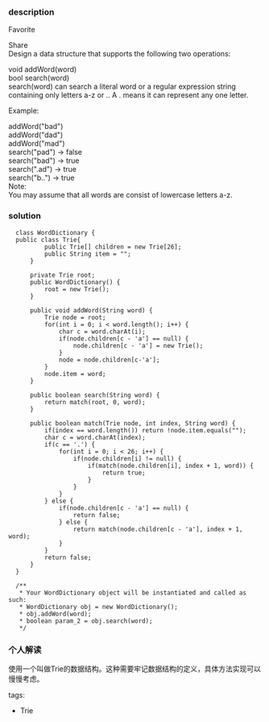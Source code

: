 ### description    
  Favorite  
    
  Share  
  Design a data structure that supports the following two operations:  
    
  void addWord(word)  
  bool search(word)  
  search(word) can search a literal word or a regular expression string containing only letters a-z or .. A . means it can represent any one letter.  
    
  Example:  
    
  addWord("bad")  
  addWord("dad")  
  addWord("mad")  
  search("pad") -> false  
  search("bad") -> true  
  search(".ad") -> true  
  search("b..") -> true  
  Note:  
  You may assume that all words are consist of lowercase letters a-z.  
### solution    
```    
  class WordDictionary {  
  public class Trie{  
          public Trie[] children = new Trie[26];  
          public String item = "";  
      }  
    
      private Trie root;  
      public WordDictionary() {  
          root = new Trie();  
      }  
    
      public void addWord(String word) {  
          Trie node = root;  
          for(int i = 0; i < word.length(); i++) {  
              char c = word.charAt(i);  
              if(node.children[c - 'a'] == null) {  
                  node.children[c - 'a'] = new Trie();  
              }  
              node = node.children[c-'a'];  
          }  
          node.item = word;  
      }  
    
      public boolean search(String word) {  
          return match(root, 0, word);  
      }  
    
      public boolean match(Trie node, int index, String word) {  
          if(index == word.length()) return !node.item.equals("");  
          char c = word.charAt(index);  
          if(c == '.') {  
              for(int i = 0; i < 26; i++) {  
                  if(node.children[i] != null) {  
                      if(match(node.children[i], index + 1, word)) {  
                          return true;  
                      }  
                  }  
              }  
          } else {  
              if(node.children[c - 'a'] == null) {  
                  return false;  
              } else {  
                  return match(node.children[c - 'a'], index + 1, word);  
              }  
          }  
          return false;  
      }  
  }  
    
  /**  
   * Your WordDictionary object will be instantiated and called as such:  
   * WordDictionary obj = new WordDictionary();  
   * obj.addWord(word);  
   * boolean param_2 = obj.search(word);  
   */  
```    
    
### 个人解读    
  使用一个叫做Trie的数据结构。这种需要牢记数据结构的定义，具体方法实现可以慢慢考虑。  
    
tags:    
  -  Trie  
